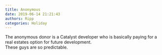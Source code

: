 ```yaml
---
title: Anonymous
date: 2019-06-14 21:21:43
authors: Ripp
categories: Holiday
---
```


 The anonymous donor is a Catalyst developer who is basically paying for a real estates option for future development.   
These guys are so predictable.